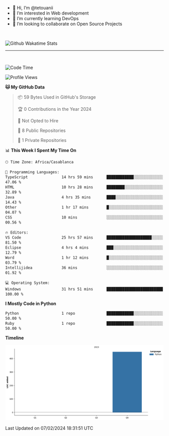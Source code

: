 - 👋 Hi, I’m @tetouanii
- 👀 I’m interested in Web development
- 🌱 I’m currently learning DevOps
- 💞️ I’m looking to collaborate on Open Source Projects

<br/>


![Github Wakatime Stats](https://github-readme-stats.vercel.app/api/wakatime/?username=@walidbosso&layout=compact&&theme=default&link="https://www.github.com/USERNAME/") 

--- 

<br/>


  
<!--START_SECTION:waka-->
![Code Time](http://img.shields.io/badge/Code%20Time-81%20hrs%2046%20mins-blue)

![Profile Views](http://img.shields.io/badge/Profile%20Views-1-blue)

**🐱 My GitHub Data** 

> 📦 59 Bytes Used in GitHub's Storage 
 > 
> 🏆 0 Contributions in the Year 2024
 > 
> 🚫 Not Opted to Hire
 > 
> 📜 8 Public Repositories 
 > 
> 🔑 1 Private Repositories 
 > 
📊 **This Week I Spent My Time On** 

```text
🕑︎ Time Zone: Africa/Casablanca

💬 Programming Languages: 
TypeScript               14 hrs 59 mins      ████████████░░░░░░░░░░░░░   47.06 % 
HTML                     10 hrs 28 mins      ████████░░░░░░░░░░░░░░░░░   32.89 % 
Java                     4 hrs 35 mins       ████░░░░░░░░░░░░░░░░░░░░░   14.43 % 
Other                    1 hr 17 mins        █░░░░░░░░░░░░░░░░░░░░░░░░   04.07 % 
CSS                      10 mins             ░░░░░░░░░░░░░░░░░░░░░░░░░   00.56 % 

🔥 Editors: 
VS Code                  25 hrs 57 mins      ████████████████████░░░░░   81.50 % 
Eclipse                  4 hrs 4 mins        ███░░░░░░░░░░░░░░░░░░░░░░   12.79 % 
Word                     1 hr 12 mins        █░░░░░░░░░░░░░░░░░░░░░░░░   03.79 % 
Intellijidea             36 mins             ░░░░░░░░░░░░░░░░░░░░░░░░░   01.92 % 

💻 Operating System: 
Windows                  31 hrs 51 mins      █████████████████████████   100.00 % 
```

**I Mostly Code in Python** 

```text
Python                   1 repo              ████████████░░░░░░░░░░░░░   50.00 % 
Ruby                     1 repo              ████████████░░░░░░░░░░░░░   50.00 % 
```



**Timeline**

![Lines of Code chart](https://raw.githubusercontent.com/tetouanii/tetouanii/main/assets/bar_graph.png)


 Last Updated on 07/02/2024 18:31:51 UTC
<!--END_SECTION:waka-->

